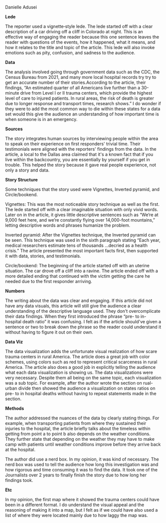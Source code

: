 Danielle Adusei 

**Lede**

The reporter used a vignette‐style lede. The lede started off with a clear description of a car driving off a cliff in Colorado at night. This is an effective way of engaging the reader because this one sentence leaves the reader with questions of the events, how it happened, what it means, and how it relates to the title and topic of the article. This lede will also invoke emotions such as pity, confusion, and sadness to the audience. 

**Data**

The analysis involved going through government data such as the CDC, the Census Bureau from 2021, and many more local hospital records try try to get an accurate number of their stories.According to the article, their findings, “An estimated quarter of all Americans live further than a 30-minute drive from Level I or II trauma centers, which provide the highest level of care to injured patients. In rural areas, the risk of death is greater due to longer response and transport times, research shows.” I do wonder if they were to add the most common way to die within these states for a data set would this give the audience an understanding of how important time is when someone is in an emergency.

**Sources**

The story integrates human sources by interviewing people within the area to speak on their experience on first responders' trivial time. Their testimonials were aligned with the reporters' findings from the data. In the article, a local to the Dallas  area claimed that it's a known fact that if you live within the backcountry, you are essentially by yourself if you get in trouble. This helped the story because it gave real people experience, not only a story and data.

**Story Structure**

Some techniques that the story used were Vignettes, Inverted pyramid, and Circle/bookend.

Vignettes: This was the most noticeable story technique as well as the first. The lede started off with a clear imaginable situation with only vivid words. Later on in the article, it gives little descriptive sentences such as “We’re at 9,000 feet here, and we’re constantly flying over 14,000-foot mountains,” letting descriptive words and phrases humanize the problem. 

Inverted pyramid: After the Vignettes technique, the Inverted pyramid can be seen. This technique was used in the sixth paragraph stating “Each year, medical researchers estimate tens of thousands …decried as a health crisis.” The article presented the most important facts first, then supported it with data, stories, and testimonials.  

Circle/bookend: The beginning of the article started off with an uterine situation. The car drove off a cliff into a ravine. The article ended off with a more detailed ending that continued with the victim getting the care he needed due to the first responder arriving.


**Numbers**

The writing about the data was clear and engaging. If this article did not have any data visuals, this article will still give the audience a clear understanding of the descriptive language used. They don't overcomplicate their data findings. When they first introduced the phrase “pre- to in-hospital death ratio” it was confusing. I felt as if the article should've given a sentence or two to break down the phrase so the reader could understand it without having to figure it out on their own. 

**Data Viz**

The data visualization adds the unfortunate visual realization of how scare trauma centers in rural America. The article does a great job with color schemes, using colors such as red to represent critical scarceness in rural America. The article also does a good job in explicitly telling the audience what each data visualization is showing us. The data visualizations were very necessary. Despite them all being on the same topic, each visualization was a sub topic. For example, after the author wrote the section on rual-urban divide then showed the audience a visualization on states ratios on pre- to in hospital deaths without having to repeat statements made in the section.

**Methods**

The author addressed the nuances of the data by clearly stating things. For example, when transporting patients from where they sustained their injuries to the hospital, the article briefly talks about the timeless within getting from point a to point b also depends on the weather conditions. They further state that depending on the weather they may have to make camp with patients until weather conditions improve before they arrive back at the hospital. 


The author did use a nerd box. In my opinion, it was kind of necessary. The nerd box was used to tell the audience how long this investigation was and how rigorous and time consuming it was to find the data. It took one of the Journalists over 2 years to finally finish the story due to how long her findings took. 

**Etc**

In my opinion, the first map where it showed the trauma centers could have been in a different format. I do understand the visual appeal and the reasoning of making it into a map, but I felt as if we could have also used a list of where they were located mainly due to how laggy the map was.
